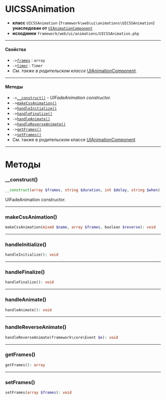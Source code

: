 # UICSSAnimation

- **класс** `UICSSAnimation` (`framework\web\ui\animations\UICSSAnimation`) **унаследован от** [`UIAnimationComponent`](https://github.com/jphp-group/wizard-framework/blob/master/wizard-web-ui/api-docs/classes/framework/web/ui/animations/UIAnimationComponent.ru.md)
- **исходники** `framework/web/ui/animations/UICSSAnimation.php`

---

#### Свойства

- `->`[`frames`](#prop-frames) : `array`
- `->`[`timer`](#prop-timer) : `Timer`
- *См. также в родительском классе* [UIAnimationComponent](https://github.com/jphp-group/wizard-framework/blob/master/wizard-web-ui/api-docs/classes/framework/web/ui/animations/UIAnimationComponent.ru.md).

---

#### Методы

- `->`[`__construct()`](#method-__construct) - _UIFadeAnimation constructor._
- `->`[`makeCssAnimation()`](#method-makecssanimation)
- `->`[`handleInitialize()`](#method-handleinitialize)
- `->`[`handleFinalize()`](#method-handlefinalize)
- `->`[`handleAnimate()`](#method-handleanimate)
- `->`[`handleReverseAnimate()`](#method-handlereverseanimate)
- `->`[`getFrames()`](#method-getframes)
- `->`[`setFrames()`](#method-setframes)
- См. также в родительском классе [UIAnimationComponent](https://github.com/jphp-group/wizard-framework/blob/master/wizard-web-ui/api-docs/classes/framework/web/ui/animations/UIAnimationComponent.ru.md)

---
# Методы

<a name="method-__construct"></a>

### __construct()
```php
__construct(array $frames, string $duration, int $delay, string $when): void
```
UIFadeAnimation constructor.

---

<a name="method-makecssanimation"></a>

### makeCssAnimation()
```php
makeCssAnimation(mixed $name, array $frames, boolean $reverse): void
```

---

<a name="method-handleinitialize"></a>

### handleInitialize()
```php
handleInitialize(): void
```

---

<a name="method-handlefinalize"></a>

### handleFinalize()
```php
handleFinalize(): void
```

---

<a name="method-handleanimate"></a>

### handleAnimate()
```php
handleAnimate(): void
```

---

<a name="method-handlereverseanimate"></a>

### handleReverseAnimate()
```php
handleReverseAnimate(framework\core\Event $e): void
```

---

<a name="method-getframes"></a>

### getFrames()
```php
getFrames(): array
```

---

<a name="method-setframes"></a>

### setFrames()
```php
setFrames(array $frames): void
```